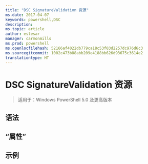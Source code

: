 ```yaml
---
title: "DSC SignatureValidation 资源"
ms.date: 2017-04-07
keywords: powershell,DSC
description: 
ms.topic: article
author: eslesar
manager: carmonmills
ms.prod: powershell
ms.openlocfilehash: 52166af4022db779ca18c53f03d2257dc976d6c3
ms.sourcegitcommit: 1002c473b88abb209e4188bb626d93675c3614e2
translationtype: HT
---
```

# <a name="dsc-signaturevalidation-resource"></a>DSC SignatureValidation 资源

> 适用于：Windows PowerShell 5.0 及更高版本


## <a name="syntax"></a>语法



## <a name="properties"></a>“属性”




## <a name="example"></a>示例